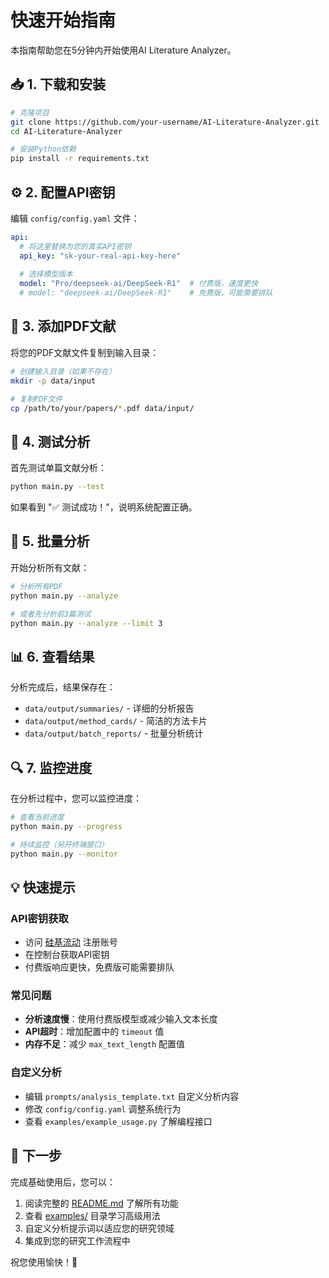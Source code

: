 # 快速开始指南

本指南帮助您在5分钟内开始使用AI Literature Analyzer。

## 📥 1. 下载和安装

```bash
# 克隆项目
git clone https://github.com/your-username/AI-Literature-Analyzer.git
cd AI-Literature-Analyzer

# 安装Python依赖
pip install -r requirements.txt
```

## ⚙️ 2. 配置API密钥

编辑 `config/config.yaml` 文件：

```yaml
api:
  # 将这里替换为您的真实API密钥
  api_key: "sk-your-real-api-key-here"
  
  # 选择模型版本
  model: "Pro/deepseek-ai/DeepSeek-R1"  # 付费版，速度更快
  # model: "deepseek-ai/DeepSeek-R1"    # 免费版，可能需要排队
```

## 📄 3. 添加PDF文献

将您的PDF文献文件复制到输入目录：

```bash
# 创建输入目录（如果不存在）
mkdir -p data/input

# 复制PDF文件
cp /path/to/your/papers/*.pdf data/input/
```

## 🧪 4. 测试分析

首先测试单篇文献分析：

```bash
python main.py --test
```

如果看到 "✅ 测试成功！"，说明系统配置正确。

## 🚀 5. 批量分析

开始分析所有文献：

```bash
# 分析所有PDF
python main.py --analyze

# 或者先分析前3篇测试
python main.py --analyze --limit 3
```

## 📊 6. 查看结果

分析完成后，结果保存在：

- `data/output/summaries/` - 详细的分析报告
- `data/output/method_cards/` - 简洁的方法卡片
- `data/output/batch_reports/` - 批量分析统计

## 🔍 7. 监控进度

在分析过程中，您可以监控进度：

```bash
# 查看当前进度
python main.py --progress

# 持续监控（另开终端窗口）
python main.py --monitor
```

## 💡 快速提示

### API密钥获取
- 访问 [硅基流动](https://siliconflow.cn/) 注册账号
- 在控制台获取API密钥
- 付费版响应更快，免费版可能需要排队

### 常见问题
- **分析速度慢**：使用付费版模型或减少输入文本长度
- **API超时**：增加配置中的 `timeout` 值
- **内存不足**：减少 `max_text_length` 配置值

### 自定义分析
- 编辑 `prompts/analysis_template.txt` 自定义分析内容
- 修改 `config/config.yaml` 调整系统行为
- 查看 `examples/example_usage.py` 了解编程接口

## 🎯 下一步

完成基础使用后，您可以：

1. 阅读完整的 [README.md](../README.md) 了解所有功能
2. 查看 [examples/](../examples/) 目录学习高级用法
3. 自定义分析提示词以适应您的研究领域
4. 集成到您的研究工作流程中

祝您使用愉快！🎉
